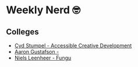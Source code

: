 # Weekly Nerd 🤓

## Colleges
* [Cyd Stumpel - Accessible Creative Development](./colleges/Cyd%20Stumpel.md)
* [Aaron Gustafson - ](./colleges/Aaron%20Gustafson.md)
* [Niels Leenheer - Fungu](./colleges/Niels%20Leenheer.md)

